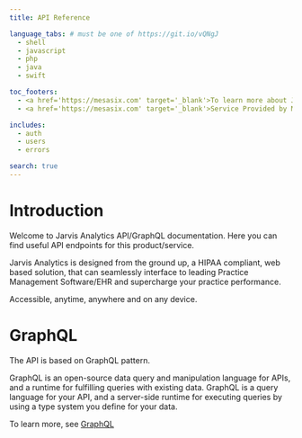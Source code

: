 ```yaml
---
title: API Reference

language_tabs: # must be one of https://git.io/vQNgJ
  - shell
  - javascript
  - php
  - java
  - swift

toc_footers:
  - <a href='https://mesasix.com' target='_blank'>To learn more about Jarvis</a>
  - <a href='https://mesasix.com' target='_blank'>Service Provided by Mesasix</a>

includes:
  - auth
  - users
  - errors

search: true
---
```


# Introduction

Welcome to Jarvis Analytics API/GraphQL documentation. Here you can find useful API endpoints for this product/service.

Jarvis Analytics is designed from the ground up, a HIPAA compliant, web based solution, that can seamlessly interface to leading Practice Management Software/EHR and supercharge your practice performance.

Accessible, anytime, anywhere and on any device.

# GraphQL

The API is based on GraphQL pattern. 

GraphQL is an open-source data query and manipulation language for APIs, and a runtime for fulfilling queries with existing data. GraphQL is a query language for your API, and a server-side runtime for executing queries by using a type system you define for your data. 

To learn more, see [GraphQL](http://graphql.org/learn/)